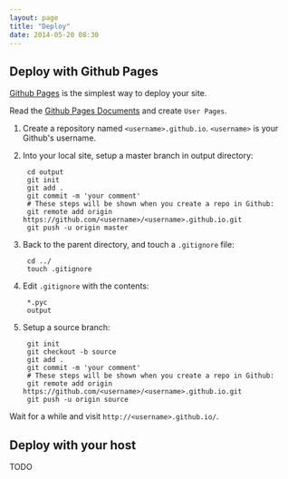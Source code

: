 ```yaml
---
layout: page
title: "Deploy"
date: 2014-05-20 08:30
---
```


## Deploy with Github Pages ##

[Github Pages](https://pages.github.com/) is the simplest way to deploy your site.

Read the [Github Pages Documents](https://help.github.com/articles/user-organization-and-project-pages) and create `User Pages`.

1. Create a repository named `<username>.github.io`. `<username>` is your Github's username.

2. Into your local site, setup a master branch in output directory:

        cd output
        git init
        git add .
        git commit -m 'your comment'
        # These steps will be shown when you create a repo in Github:
        git remote add origin https://github.com/<username>/<username>.github.io.git
        git push -u origin master

3. Back to the parent directory, and touch a `.gitignore` file:

        cd ../
        touch .gitignore

4. Edit `.gitignore` with the contents:

        *.pyc
        output

5. Setup a source branch:

        git init
        git checkout -b source
        git add .
        git commit -m 'your comment'
        # These steps will be shown when you create a repo in Github:
        git remote add origin https://github.com/<username>/<username>.github.io.git
        git push -u origin source

Wait for a while and visit `http://<username>.github.io/`.


## Deploy with your host ##

TODO
